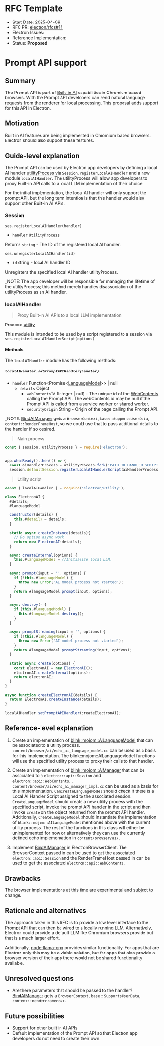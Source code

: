 # RFC Template

- Start Date: 2025-04-09
- RFC PR: [electron/rfcs#14](https://github.com/electron/rfcs/pull/14)
- Electron Issues:
- Reference Implementation:
- Status: **Proposed**

# Prompt API support

## Summary

The Prompt API is part of [Built-in AI](https://developer.chrome.com/docs/ai/built-in)
capabilities in Chromium based browsers. With the Prompt API developers can send
natural language requests from the renderer for local processing.  This proposal adds
support for this API in Electron.

## Motivation

Built in AI features are being implemented in Chromium based browsers.  Electron should
also support these features.

## Guide-level explanation

The Prompt API can be used by Electron app developers by defining a local AI handler
[utilityProcess](https://www.electronjs.org/docs/latest/api/utility-process) via
`Session.registerLocalAIHandler` and a new module `localAIHandler`. The utilityProcess
will allow app developers to proxy Built-in API calls to a local LLM implementation of
their choice.

For the initial implementation, the local AI handler will only support the prompt API,
but the long term intention is that this handler would also support other Built-in AI APIs.

### Session

`ses.registerLocalAIHandler(handler)`
* `handler` [`UtilityProcess`](utility-process.md#class-utilityprocess)
  
Returns `string` - The ID of the registered local AI handler.

`ses.unregisterLocalAIHandler(id)`

* `id` string - local AI handler ID

Unregisters the specified local AI handler utilityProcess.

_NOTE: The app developer will be responsible for managing the lifetime of
the utilityProcess; this method merely handles disassociation of the
utilityProcess as an AI handler.


### localAIHandler

> Proxy Built-in AI APIs to a local LLM implementation

Process: [utility](https://www.electronjs.org/docs/latest/api/utility-process)

This module is intended to be used by a script registered to a session via
`ses.registerLocalAIHandlerScript(options)`

#### Methods

The `localAIHandler` module has the following methods:

##### `localAIHandler.setPromptAPIHandler(handler)`
* `handler` Function\<Promise\<[LanguageModel](https://github.com/webmachinelearning/prompt-api?tab=readme-ov-file#full-api-surface-in-web-idl)\>\> | null
  * `details` Object  
    * `webContentsId` (Integer | null) - The unique id of the [WebContents](web-contents.md)
    calling the Prompt API. The webContents id may be null if the Prompt API is called from
    a service worker or shared worker.
    * `securityOrigin` String - Origin of the page calling the Prompt API.

_NOTE: [BindAIManager](https://source.chromium.org/chromium/chromium/src/+/main:content/public/browser/content_browser_client.h;l=3162) gets a `BrowserContext`, `base::SupportsUserData`, `content::RenderFrameHost`, so we could use that to pass additional details to the
handler if so desired.

> Main process

```js
const { session, utilityProcess } = require('electron');


app.whenReady().then(() => {
  const aiHandlerProcess = utilityProcess.fork('PATH TO HANDLER SCRIPT');
  session.defaultSession.registerLocalAIHandlerScript(aiHandlerProcess);
```

> Utility script

```js
const { localAIHandler } = require('electron/utility');

class ElectronAI {
  #details;
  #languageModel;

  constructor(details) {
    this.#details = details;
  }

  static async createInstance(details){
    // Do option async work
    return new ElectronAI(details);
  }

  async createInternal(options) {
    this.#languageModel = //Initialize local LLM.
  }  

  async prompt(input = '', options) {
    if (!this.#languageModel) {
      throw new Error('AI model process not started');
    }
    return #languageModel.prompt(input, options);
  }

  async destroy() {
    if (this.#languageModel) {
      this.#languageModel.destroy();
    }
  }

  async promptStreaming(input = '', options) {
    if (!this.#languageModel) {
      throw new Error('AI model process not started');
    }
    return #languageModel.promptStreaming(input, options);
  }

  static async create(options) {
    const electronAI = new ElectronAI();
    electronAI.createInternal(options);
    return electronAI;
  }
}

async function createElectronAI(details) {
  return ElectronAI.createInstance(details);
}

localAIHandler.setPromptAPIHandler(createElectronAI);
```

## Reference-level explanation

1. Create an implementation of [blink::mojom::AILanguageModel](https://source.chromium.org/chromium/chromium/src/+/main:third_party/blink/public/mojom/ai/ai_language_model.mojom) that can be associated to a utility process. `content/browser/ai/echo_ai_language_model.cc` can be used as a basis for this implementation.  The blink::mojom::AILanguageModel functions will use the specified utility process to proxy their calls to that handler.

2. Create an implementation of [blink::mojom::AIManager](https://source.chromium.org/chromium/chromium/src/+/main:third_party/blink/public/mojom/ai/ai_manager.mojom) that can be associated to a `electron::api::Session` and
`electron::api::WebContents`. . `content/browser/ai/echo_ai_manager_impl.cc` can be used as a basis for this implementation. `CanCreateLanguageModel` should check if there is a Local AI Handler Script assigned to the associated session. `CreateLanguageModel` should create a new utility process with the specified script, invoke the prompt API handler
in the script and then invoke `create` on the object returned from the prompt API handler.  Additionally, `CreateLanguageModel` should instantiate the implementation of `blink::mojom::AILanguageModel` mentioned above with the current utility process.  The rest of the functions in this class will either be unimplemented for now or alternatively they can use the currently defined echo implementation in `content/browser/ai/`.

3. Implement [BindAIManager](https://source.chromium.org/chromium/chromium/src/+/main:content/public/browser/content_browser_client.h;l=3151) in ElectronBrowserClient.  The BrowserContext passed in can be used to get the
associated `electron::api::Session` and the RenderFrameHost passed in can be used to get the associated
`electron::api::WebContents`.

## Drawbacks

The browser implementations at this time are experimental and subject to change.

## Rationale and alternatives

The approach taken in this RFC is to provide a low level interface to the Prompt API that
can then be wired to a locally running LLM.  Alternatively, Electron could provide a default LLM
like Chromium browsers provide but that is a much larger effort.

Additionally, [node-llama-cpp](https://github.com/withcatai/node-llama-cpp/blob/master/docs/guide/electron.md) provides similar functionality.  For apps that are Electron only this may be a viable solution, but for apps that also provide a browser version of their app there would not be shared functionality available.

## Unresolved questions

- Are there parameters that should be passed to the handler?  [BindAIManager](https://source.chromium.org/chromium/chromium/src/+/main:content/public/browser/content_browser_client.h;l=3162) gets a `BrowserContext`, `base::SupportsUserData`, `content::RenderFrameHost`.

## Future possibilities

- Support for other built in AI APIs
- Default implementation of the Prompt API so that Electron app developers do not need to create their own.
